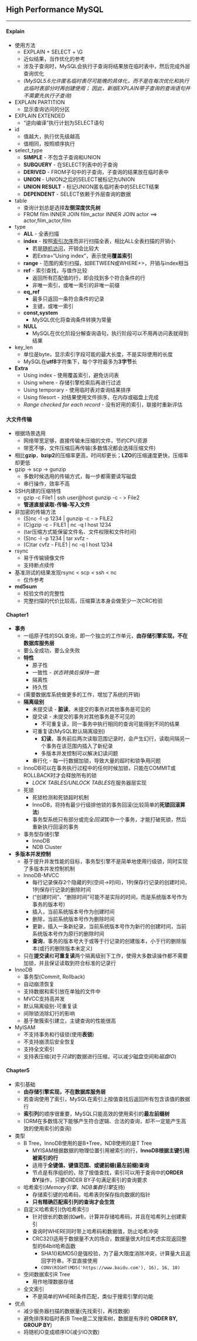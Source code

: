 ## High Performance MySQL
---

#### Explain
- 使用方法
    - EXPLAIN + SELECT + \G
    - 近似结果，当作优化的参考
    - 涉及子查询时，MySQL会执行子查询将结果放在临时表中，然后完成外层查询优化
    - *(MySQL5.6允许匿名临时表尽可能晚的具体化，而不是在每次优化和执行此临时表部分时再创建使用；
        因此，新版EXPLAIN带子查询的查询语句并不需要先执行子查询)*
- EXPLAIN PARTITION
    - 显示查询访问的分区
- EXPLAIN EXTENDED
    - “逆向编译”执行计划为SELECT语句
- id
    - 值越大，执行优先级越高
    - 值相同，按照顺序执行
- select_type
    - **SIMPLE** - 不包含子查询和UNION
    - **SUBQUERY** - 在SELECT列表中的子查询
    - **DERIVED** - FROM子句中的子查询，子查询的结果放在临时表中
    - **UNION** - UNION之后的SELECT被标记为UNION
    - **UNION RESULT** - 标记UNION匿名临时表中的SELECT结果
    - **DEPENDENT** - SELECT依赖于外层查询的数据
- table
    - 查询计划总是选择**左侧深度优先树**
    - FROM film INNER JOIN film_actor INNER JOIN actor ==> actor,film_actor,film
- type
    - **ALL** - 全表扫描
    - **index** - 按照<u>索引次序</u>而非行扫描全表，相比ALL全表扫描的开销小
        - 若是<u>随机访问</u>，开销会比较大
        - 若Extra=“Using index”，表示使用**覆盖索引**
    - **range** - 范围的索引扫描，如BETWEEN或WHERE+>，开销与index相当
    - **ref** - 索引查找，与值作比较
        - 返回所有匹配值的行，即会找到多个符合条件的行
        - 非唯一索引，或唯一索引的非唯一前缀
    - **eq_ref**
        - 最多只返回一条符合条件的记录
        - 主键，或唯一索引
    - **const,system**
        - MySQL优化将查询条件转换为常量
    - **NULL**
        - MySQL在优化阶段分解查询语句，执行阶段可以不用再访问表就得到结果
- key_len
    - 单位是byte，显示索引字段可能的最大长度，不是实际使用的长度
    - MySQL在**utf8**字符集下，每个字符最多为**3字节**长
- **Extra**
    - Using index - 使用覆盖索引，避免访问表
    - Using where - 存储引擎检索后再进行过滤
    - Using temporary - 使用临时表对查询结果排序
    - Using filesort - 对结果使用文件排序，在内存或磁盘上完成
    - *Range checked for each record* - 没有好用的索引，联接时重新评估

#### 大文件传输
- 根据场景选用
    - 网络带宽足够，直接传输未压缩的文件，节约CPU资源
    - 带宽不够，文件压缩后再传输(多数情况都会选择压缩文件)
- 相比**gzip**，**bzip2**的压缩率更高，时间却更长；**LZO**的压缩速度更快，压缩率却更低
- gzip -> scp -> gunzip
    - 多数时候选用的传输方式，每一步都需要读写磁盘
    - 串行操作，效率不高
- SSH内建的压缩特性
    - gzip -c File1 | ssh user@host gunzip -c - > File2
    - **管道直接读取-传输-写入文件**
- 非加密的传输方法
    - (S)nc -l -p 1234 | gunzip -c - > FILE2
    - (C)gzip -c - FILE1 | nc -q l host 1234
    - (tar压缩方式能保留文件名、文件权限和文件时间)
    - (S)nc -l -p 1234 | tar xvfz -
    - (C)tar cvfz - FILE1 | nc -q l host 1234
- rsync
    - 易于传输镜像文件
    - 支持断点续传
- 基准测试的结果发现rsync < scp < ssh < nc
    - 仅作参考
- **md5sum**
    - 校验文件的完整性
    - 完整扫描的代价比较高，压缩算法本身会做至少一次CRC检验

#### Chapter1
- **事务**
    - 一组原子性的SQL查询，即一个独立的工作单元，**由存储引擎实现，不在数据库服务层**
    - 要么全成功，要么全失败
    - **特性**
        - 原子性
        - 一致性 - *状态转换后保持一致*
        - 隔离性
        - 持久性
    - (需要数据库系统做更多的工作，增加了系统的开销)
    - **隔离级别**
        - 未提交读 - **脏读**，未提交的事务对其他事务是可见的
        - 提交读 - 未提交的事务对其他事务是不可见的
            - 不可重复读，同一事务中执行相同的查询可能得到不同的结果
        - 可重复读(MySQL默认隔离级别)
            - **幻读**，事务前后两次读取范围记录时，会产生幻行，读取间隔另一个事务在该范围内插入了新纪录
            - 多版本并发控制可以解决幻读问题
        - 串行化 - 每一行数据加锁，导致大量的超时和锁争用问题
    - InnoDB可以在事务执行过程中的任何时候加锁，只能在COMMIT或ROLLBACK时才会释放所有的锁
        - *LOCK TABLES/UNLOCK TABLES*在服务器层实现
    - 死锁
        - 死锁检测和死锁超时机制
        - InnoDB，将持有最少行级排他锁的事务回滚(比较简单的**死锁回滚算法**)
        - 事务型系统只有部分或完全*回滚*其中一个事务，才能打破死锁，然后重新执行回滚的事务
    - 事务型存储引擎
        - InnoDB
        - NDB Cluster
- **多版本并发控制**
    - 基于提升并发性能的目标，事务型引擎不是简单地使用行级锁，同时实现了多版本并发控制机制
    - InnoDB-MVCC
        - 每行记录保存2个隐藏的列(空间->时间)，1列保存行记录的创建时间，1列保存行记录的删除时间
        - (“创建时间”、“删除时间”可能不是实际的时间，而是系统版本号作为事务的版本号)
        - 插入，当前系统版本号作为创建时间
        - 删除，当前系统版本号作为删除时间
        - 更新，插入一条新纪录，当前系统版本号作为新行的创建时间，当前系统版本号作为原行的删除时间
        - **查询**，事务的版本号大于或等于行记录的创建版本，小于行的删除版本(或行的删除版本未定义)
    - 只在**提交读**和**可重复读**两个隔离级别下工作，使得大多数读操作都不需要加锁，并且保证读取到符合标准的记录行
- InnoDB
    - 事务型(Commit, Rollback)
    - 自动崩溃恢复
    - 支持数据和索引放在单独的文件中
    - MVCC支持高并发
    - 默认隔离级别-可重复读
    - 间隙锁消除幻行的影响
    - 基于聚簇索引建立，主键查询的性能很高
- MyISAM
    - 不支持事务和行级锁(使用**表锁**)
    - 不支持崩溃后安全恢复
    - 支持全文索引
    - 支持表压缩(对于*只读*的数据进行压缩，可以减少磁盘空间和*磁盘IO*)

#### Chapter5
- 索引基础
    - **由存储引擎实现，不在数据库服务层**
    - 若查询使用了索引，MySQL在索引上按值查找后返回所有包含该值的数据行
    - **索引列**的顺序很重要，MySQL只能高效的使用索引的**最左前缀树**
    - (ORM在多数情况下能够产生符合逻辑、合法的查询，却不一定能产生高效的使用索引的查询)
- 类型
    - B Tree，InnoDB使用的是B+Tree，NDB使用的是T Tree
        - MYISAM根据数据的物理位置引用被索引的行，**InnoDB根据主键引用被索引的行**
        - 适用于**全键值、键值范围、或键前缀(最左前缀)查询**
        - 节点是有序组织的，除了按值查找，索引可以用于查询中的**ORDER BY**操作，只要ORDER BY子句满足索引的查询要求
    - 哈希索引(*Memory引擎*、*NDB集群引擎*支持)
        - 存储索引键的哈希码，哈希表则保存指向数据的指针
        - **只有精确匹配索引列的查询才会生效**
    - 自定义哈希索引(伪哈希索引)
        - 针对很长的数据(如**url**)，计算并存储哈希码，并且在哈希列上创建索引
        - 查询时WHERE同时带上哈希码和数据值，防止哈希冲突
        - CRC32()适用于数据量不大的场合，数据量很大时应考虑实现返回整型的64bit哈希函数
            - SHA1()和MD5()是强校验，为了最大限度消除冲突，计算量大且返回字符串，不宜直接使用
            - ```CONV(RIGHT(MD5('https://www.baidu.com'), 16), 16, 10)```
    - 空间数据索引R Tree
        - 用作地理数据存储
    - 全文索引
        - 不是简单的WHERE条件匹配，类似于搜索引擎的功能
- 优点
    - 减少服务器扫描的数据量(先找索引，再找数据)
    - 避免排序和临时表(B Tree是二叉搜索树，数据是有序的 **ORDER BY, GROUP BY**)
    - 将随机IO变成顺序IO(减少IO次数)
